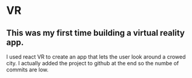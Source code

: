 # VR

## This was my first time building a virtual reality app.

I used react VR to create an app that lets the user look around a crowed city. I actually added the project to github at the end so the numbe of commits are low.
